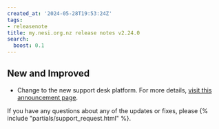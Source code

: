 ```yaml
---
created_at: '2024-05-28T19:53:24Z'
tags:
- releasenote
title: my.nesi.org.nz release notes v2.24.0
search:
  boost: 0.1
---
```


## New and Improved

- Change to the new support desk platform. For more details, [visit this announcement page](https://docs.nesi.org.nz/General/Announcements/NeSI_Support_is_changing_tools/).  

If you have any questions about any of the updates or fixes, please
{% include "partials/support_request.html" %}.
